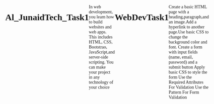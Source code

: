# Al_JunaidTech_Task1
In web development, you learn how to build  websites and web apps. This includes HTML, CSS, Bootstrao,  JavaScript,and server-side scripting. You can make your project in any technology of your  choice
# WebDevTask1
Create a basic HTML page with a heading,paragraph,and an image.Add a hyperlink to another page.Use basic CSS to change the background color and font. Create a form with input fields (name, email, password) and a submit  button Apply basic CSS to style the form Use the Required Attributes For Validation Use the Pattern For Form Validation 
<!DOCTYPE html>
<html lang="en">
<head>
    <meta charset="UTF-8">
    <meta name="viewport" content="width=device-width, initial-scale=1.0">
    <title>Mishal</title>
    <style>
        body{
            background-image: url(mashroomhosue.jpg) ;
            background-repeat: no-repeat;
            background-size: cover;
        }
        .container{
            background-color: rgba(255, 255, 255, 0.5); /* Transparent white background with 80% opacity */
            justify-content: center;
            padding: 50px;
            border-radius: 8px;
            box-shadow: 7px 8px 8px rgba(0, 0, 0, 0.1);
            display: flex;
            width: 600px;
        }
    </style>
</head>

<body>
    
    <h1><p>Welcome to Comic Hub</h1>
    
        <div class="container">
            <p>
                If you're a fan of animated stories, quirky characters, and visually stunning comics, you've found your new favorite spot! <br>
                This platform is your go-to hub for all things cartoon comics—whether you’re in the mood for classic, webcomics,<br>
                 or exclusive new releases. Our platform brings together the best in illustrated humor, adventure, and heartwarming tales,<br>
                  all crafted by talented artists from around the world.<br>

                Why?<br>
                
                Diverse Selection: From classic slapstick comedy strips to cutting-edge webcomics and even animated graphic novels, there's something for everyone! Whether you enjoy fantasy, slice-of-life, action-packed adventures, or quirky humor, we've got a comic for you.
                
                Free and Easy Access: Browse through an extensive library of cartoons and comics—no subscription required. Just hop on and start reading instantly, whether on your desktop or mobile device.
                
                High-Quality Art: All comics are carefully curated to showcase the best art and storytelling. You’ll be captivated by the unique art styles and engaging stories.
                
                Regular Updates: We believe in keeping things fresh! Our library is updated frequently with new comics and cartoons, giving you plenty of content to explore every week.
                
                Community of Comic Lovers: Join a vibrant community where you can discuss your favorite characters, share fan art, and even interact with the creators through our forums and social media channels.
    </p>
    </div>
    
    <a href="loginpage.html" style="color: black; font-size: 30px; font-family:'Franklin Gothic Medium', 'Arial Narrow', Arial, sans-serif">LOGIN</a>
</body>
</html>
<!DOCTYPE html>
<html lang="en">
<head>
    <meta charset="UTF-8">
    <meta name="viewport" content="width=device-width, initial-scale=1.0">
    <title>Task 1 web</title>
    <style>
        body{
            /* background-color: rgb(248, 255, 148); */
            background-image: url(mashroomhosue.jpg);
            font-family:Georgia, 'Times New Roman', Times, serif;
          
            justify-content: center;
            display: flex;
            padding: 50px;
            background-size: cover;
        }
        .container{
            padding: 20px;
            border-radius: 8px;
            box-shadow: 8px 8px 8px rgba(1, 1, 1, 3);
            width: 500px;
            background-image: url(image.jpg); 
            background-size: cover;

        }
    
        input[type="text"],
        input[type="email"],
        input[type="password"] {
            width: 100%;
            padding: 10px;
            margin-bottom: 15px;
            border: 1px solid #ccc;
            border-radius: 4px;
            box-sizing: border-box;
        }
        input[type="submit"] {
            background-color: #4CAF50;
            color: white;
            padding: 10px 20px;
            border: none;
            border-radius: 4px;
            cursor: pointer;
            width: 100%;
        }
    </style>
</head>
<body>
    
    <div class="container">
        <h1>Form</h1>
        <form action="">
            <div class="input">
                <label for="name">Name</label>
                <input type="text" name="name" id="name" required>
            </div>
            <div class="input">
                <label for="email">Email</label>
                <input type="email" name="email" id="email" required>
            </div>
            <div class="input">
                <label for="password">Password</label>
                <input type="password" id="password" name="password" required pattern=".{6,}" title="Password must be at least 6 characters long.">
            </div>
            <input type="submit" value="Submit">
        </form><br><br>
        <div>
            <a href="IntTask1.html"style="background-color: beige; font-size: 20px; font-family:'Franklin Gothic Medium', 'Arial Narrow', Arial, sans-seri ">Back</a>
        </div>
            
    </div>
    
</body>
</html>
